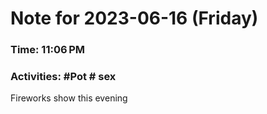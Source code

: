 # Note for 2023-06-16 (Friday)
### Time: 11:06 PM
### Activities: #Pot  # sex

Fireworks show this evening
